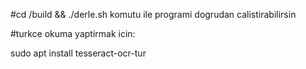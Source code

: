 #cd /build && ./derle.sh komutu ile programi dogrudan calistirabilirsin


#turkce okuma yaptirmak icin:


sudo apt install tesseract-ocr-tur
